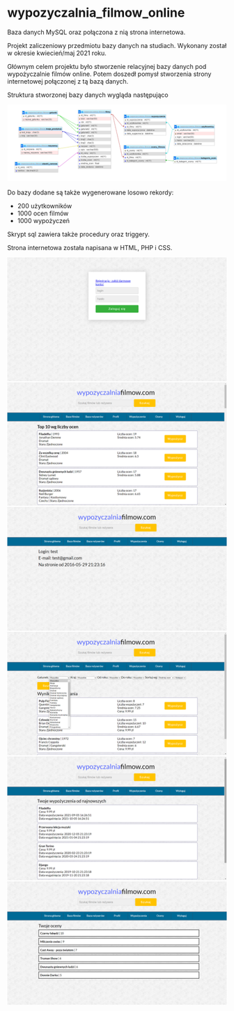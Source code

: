 # wypozyczalnia_filmow_online
Baza danych MySQL oraz połączona z nią strona internetowa.

Projekt zaliczeniowy przedmiotu bazy danych na studiach. 
Wykonany został w okresie kwiecień/maj 2021 roku.

Głównym celem projektu było stworzenie relacyjnej bazy danych pod wypożyczalnie filmów online. 
Potem doszedł pomysł stworzenia strony internetowej połączonej z tą bazą danych.

Struktura stworzonej bazy danych wygląda następująco

![](images/database_structure.png)

Do bazy dodane są także wygenerowane losowo rekordy:
- 200 użytkowników
- 1000 ocen filmów
- 1000 wypożyczeń

Skrypt sql zawiera także procedury oraz triggery.

Strona internetowa została napisana w HTML, PHP i CSS. 

![](images/index.png)
![](images/home.png)
![](images/profil.png)
![](images/search.png)
![](images/wyporzyczenia.png)
![](images/oceny.png)
